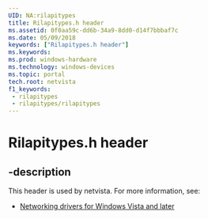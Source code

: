 ```yaml
---
UID: NA:rilapitypes
title: Rilapitypes.h header
ms.assetid: 0f0aa59c-dd6b-34a9-8dd0-d14f7bbbaf7c
ms.date: 05/09/2018
keywords: ["Rilapitypes.h header"]
ms.keywords: 
ms.prod: windows-hardware
ms.technology: windows-devices
ms.topic: portal
tech.root: netvista
f1_keywords:
 - rilapitypes
 - rilapitypes/rilapitypes
---
```


# Rilapitypes.h header


## -description

This header is used by netvista. For more information, see:

- [Networking drivers for Windows Vista and later](../_netvista/index.md)

